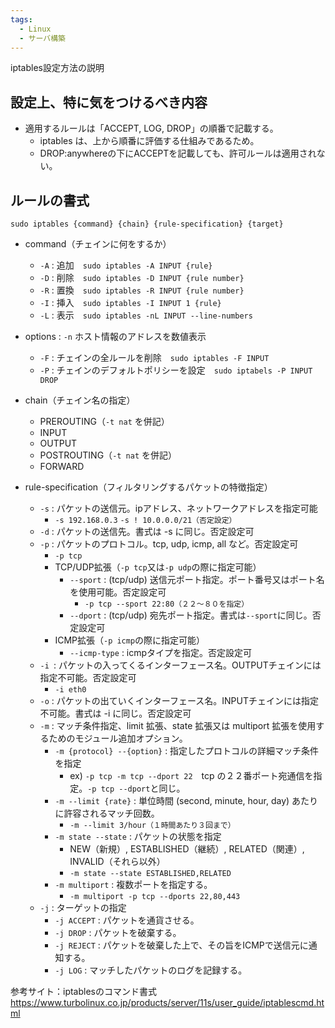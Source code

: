 ```yaml
---
tags:
  - Linux
  - サーバ構築
---
```


iptables設定方法の説明

## 設定上、特に気をつけるべき内容
- 適用するルールは「ACCEPT, LOG, DROP」の順番で記載する。
  - iptables は、上から順番に評価する仕組みであるため。
  - DROP:anywhereの下にACCEPTを記載しても、許可ルールは適用されない。

## ルールの書式

```
sudo iptables {command} {chain} {rule-specification} {target}
```

- command（チェインに何をするか）
  - `-A` : 追加　`sudo iptables -A INPUT {rule}`
  - `-D` : 削除　`sudo iptables -D INPUT {rule number}`
  - `-R` : 置換　`sudo iptables -R INPUT {rule number}`
  - `-I` : 挿入　`sudo iptables -I INPUT 1 {rule}`
  - `-L` : 表示　`sudo iptables -nL INPUT --line-numbers`

- options : `-n` ホスト情報のアドレスを数値表示
  - `-F` : チェインの全ルールを削除　`sudo iptables -F INPUT`
  - `-P` : チェインのデフォルトポリシーを設定　`sudo iptabels -P INPUT DROP`

- chain（チェイン名の指定）
  - PREROUTING（`-t nat` を併記）
  - INPUT
  - OUTPUT
  - POSTROUTING（`-t nat` を併記）
  - FORWARD

- rule-specification（フィルタリングするパケットの特徴指定）
  - `-s` : パケットの送信元。ipアドレス、ネットワークアドレスを指定可能
      - `-s 192.168.0.3`  `-s ! 10.0.0.0/21（否定設定）`
  - `-d` : パケットの送信先。書式は -s に同じ。否定設定可
  - `-p` : パケットのプロトコル。tcp, udp, icmp, all など。否定設定可
      -  `-p tcp`
      - TCP/UDP拡張（`-p tcp`又は`-p udp`の際に指定可能）
         - `--sport` : (tcp/udp) 送信元ポート指定。ポート番号又はポート名を使用可能。否定設定可
           - `-p tcp --sport 22:80（２２〜８０を指定）`
        - `--dport` : (tcp/udp) 宛先ポート指定。書式は`--sport`に同じ。否定設定可
     - ICMP拡張（`-p icmp`の際に指定可能）
       - `--icmp-type` : icmpタイプを指定。否定設定可
  - `-i `: パケットの入ってくるインターフェース名。OUTPUTチェインには指定不可能。否定設定可
      - `-i eth0`
  - `-o` : パケットの出ていくインターフェース名。INPUTチェインには指定不可能。書式は -i に同じ。否定設定可
  - `-m` : マッチ条件指定、limit 拡張、state 拡張又は multiport 拡張を使用するためのモジュール追加オプション。
      - `-m {protocol} --{option}` : 指定したプロトコルの詳細マッチ条件を指定
          - ex) `-p tcp -m tcp --dport 22`　tcp の２２番ポート宛通信を指定。`-p tcp --dport`と同じ。
      - `-m --limit {rate}` : 単位時間 (second, minute, hour, day) あたりに許容されるマッチ回数。
          - `-m --limit 3/hour（１時間あたり３回まで）`
      - `-m state --state` : パケットの状態を指定
          - NEW（新規）, ESTABLISHED（継続）, RELATED（関連）, INVALID（それら以外）
          - `-m state --state ESTABLISHED,RELATED`
      - `-m multiport` : 複数ポートを指定する。
          - `-m multiport -p tcp --dports 22,80,443`
  - `-j` : ターゲットの指定
      - `-j ACCEPT` : パケットを通貨させる。
      - `-j DROP` : パケットを破棄する。
      - `-j REJECT` : パケットを破棄した上で、その旨をICMPで送信元に通知する。
      - `-j LOG` : マッチしたパケットのログを記録する。

参考サイト：iptablesのコマンド書式
https://www.turbolinux.co.jp/products/server/11s/user_guide/iptablescmd.html
